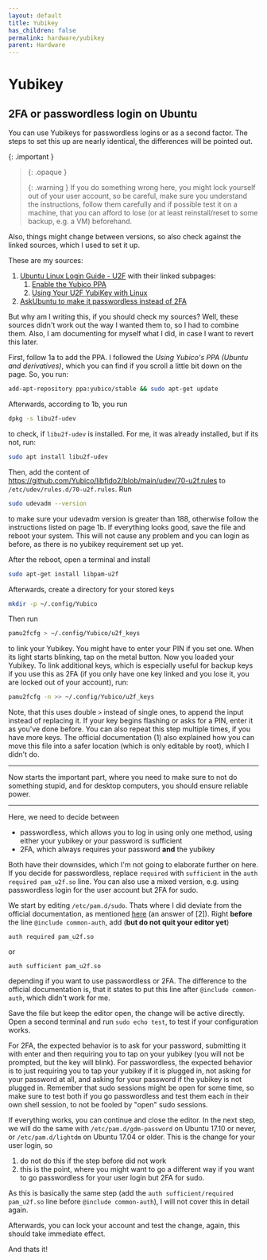 ```yaml
---
layout: default
title: Yubikey
has_children: false
permalink: hardware/yubikey
parent: Hardware
---
```


# Yubikey

## 2FA or passwordless login on Ubuntu

You can use Yubikeys for passwordless logins or as a second factor.
The steps to set this up are nearly identical, the differences will be pointed out.

{: .important }
> {: .opaque }
> <div markdown="block">
> {: .warning }
> If you do something wrong here, you might lock yourself out of your user account, so be careful, make sure you understand the instructions, follow them carefully and if possible test it on a machine, that you can afford to lose (or at least reinstall/reset to some backup, e.g. a VM) beforehand.
Also, things might change between versions, so also check against the linked sources, which I used to set it up.
> </div>

These are my sources:

1. [Ubuntu Linux Login Guide - U2F](https://support.yubico.com/hc/en-us/articles/360016649099-Ubuntu-Linux-Login-Guide-U2F) with their linked subpages:
    1. [Enable the Yubico PPA](https://support.yubico.com/hc/en-us/articles/360016649039-Enabling-the-Yubico-PPA-on-Ubuntu)
    1. [Using Your U2F YubiKey with Linux](https://support.yubico.com/hc/en-us/articles/360013708900-Using-Your-U2F-YubiKey-with-Linux)
1. [AskUbuntu to make it passwordless instead of 2FA](https://askubuntu.com/questions/1167691/passwordless-login-with-yubikey-5-nfc)

But why am I writing this, if you should check my sources?
Well, these sources didn't work out the way I wanted them to, so I had to combine them.
Also, I am documenting for myself what I did, in case I want to revert this later.

First, follow 1a to add the PPA.
I followed the *Using Yubico's PPA (Ubuntu and derivatives)*, which you can find if you scroll a little bit down on the page.
So, you run:

```zsh
add-apt-repository ppa:yubico/stable && sudo apt-get update
```

Afterwards, according to 1b, you run

```zsh
dpkg -s libu2f-udev
```

to check, if `libu2f-udev` is installed. For me, it was already installed, but if its not, run:

```zsh
sudo apt install libu2f-udev
```

Then, add the content of <https://github.com/Yubico/libfido2/blob/main/udev/70-u2f.rules> to `/etc/udev/rules.d/70-u2f.rules`.
Run

```zsh
sudo udevadm --version
```

to make sure your udevadm version is greater than 188, otherwise follow the instructions listed on page 1b.
If everything looks good, save the file and reboot your system.
This will not cause any problem and you can login as before, as there is no yubikey requirement set up yet.

After the reboot, open a terminal and install

```zsh
sudo apt-get install libpam-u2f
```

Afterwards, create a directory for your stored keys

```zsh
mkdir -p ~/.config/Yubico
```

Then run

```zsh
pamu2fcfg > ~/.config/Yubico/u2f_keys
```

to link your Yubikey.
You might have to enter your PIN if you set one.
When its light starts blinking, tap on the metal button.
Now you loaded your Yubikey.
To link additional keys, which is especially useful for backup keys if you use this as 2FA (if you only have one key linked and you lose it, you are locked out of your account), run:

```zsh
pamu2fcfg -n >> ~/.config/Yubico/u2f_keys
```

Note, that this uses double `>` instead of single ones, to append the input instead of replacing it.
If your key begins flashing or asks for a PIN, enter it as you've done before.
You can also repeat this step multiple times, if you have more keys.
The official documentation (1) also explained how you can move this file into a safer location (which is only editable by root), which I didn't do.

---

Now starts the important part, where you need to make sure to not do something stupid, and for desktop computers, you should ensure reliable power.

---

Here, we need to decide between

- passwordless, which allows you to log in using only one method, using either your yubikey or your password is sufficient
- 2FA, which always requires your password **and** the yubikey

Both have their downsides, which I'm not going to elaborate further on here.
If you decide for passwordless, replace `required` with `sufficient` in the `auth required pam_u2f.so` line.
You can also use a mixed version, e.g. using passwordless login for the user account but 2FA for sudo.

We start by editing `/etc/pam.d/sudo`.
Thats where I did deviate from the official documentation, as mentioned [here](https://askubuntu.com/a/1305512) (an answer of [2]).
Right **before** the line `@include common-auth`, add (**but do not quit your editor yet**)

```
auth required pam_u2f.so
```

or

```
auth sufficient pam_u2f.so
```

depending if you want to use passwordless or 2FA.
The difference to the official documentation is, that it states to put this line after `@include common-auth`, which didn't work for me.

Save the file but keep the editor open, the change will be active directly.
Open a second terminal and run `sudo echo test`, to test if your configuration works.

For 2FA, the expected behavior is to ask for your password, submitting it with enter and then requiring you to tap on your yubikey (you will not be prompted, but the key will blink).
For passwordless, the expected behavior is to just requiring you to tap your yubikey if it is plugged in, not asking for your password at all, and asking for your password if the yubikey is not plugged in.
Remember that sudo sessions might be open for some time, so make sure to test both if you go passwordless and test them each in their own shell session, to not be fooled by "open" sudo sessions.

If everything works, you can continue and close the editor.
In the next step, we will do the same with `/etc/pam.d/gdm-password` on Ubuntu 17.10 or never, or `/etc/pam.d/lightdm` on Ubuntu 17.04 or older.
This is the change for your user login, so

1. do not do this if the step before did not work
2. this is the point, where you might want to go a different way if you want to go passwordless for your user login but 2FA for sudo.

As this is basically the same step (add the `auth sufficient/required pam_u2f.so` line before `@include common-auth`), I will not cover this in detail again.

Afterwards, you can lock your account and test the change, again, this should take immediate effect.

And thats it!
